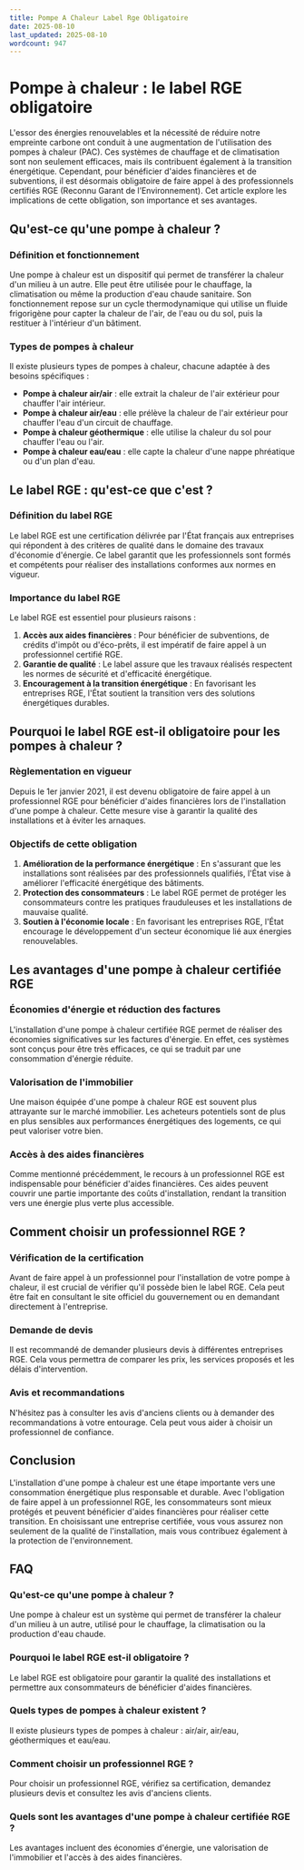 ```yaml
---
title: Pompe A Chaleur Label Rge Obligatoire
date: 2025-08-10
last_updated: 2025-08-10
wordcount: 947
---
```


# Pompe à chaleur : le label RGE obligatoire

L'essor des énergies renouvelables et la nécessité de réduire notre empreinte carbone ont conduit à une augmentation de l'utilisation des pompes à chaleur (PAC). Ces systèmes de chauffage et de climatisation sont non seulement efficaces, mais ils contribuent également à la transition énergétique. Cependant, pour bénéficier d'aides financières et de subventions, il est désormais obligatoire de faire appel à des professionnels certifiés RGE (Reconnu Garant de l’Environnement). Cet article explore les implications de cette obligation, son importance et ses avantages.

## Qu'est-ce qu'une pompe à chaleur ?

### Définition et fonctionnement

Une pompe à chaleur est un dispositif qui permet de transférer la chaleur d'un milieu à un autre. Elle peut être utilisée pour le chauffage, la climatisation ou même la production d'eau chaude sanitaire. Son fonctionnement repose sur un cycle thermodynamique qui utilise un fluide frigorigène pour capter la chaleur de l'air, de l'eau ou du sol, puis la restituer à l'intérieur d'un bâtiment.

### Types de pompes à chaleur

Il existe plusieurs types de pompes à chaleur, chacune adaptée à des besoins spécifiques :

- **Pompe à chaleur air/air** : elle extrait la chaleur de l'air extérieur pour chauffer l'air intérieur.
- **Pompe à chaleur air/eau** : elle prélève la chaleur de l'air extérieur pour chauffer l'eau d'un circuit de chauffage.
- **Pompe à chaleur géothermique** : elle utilise la chaleur du sol pour chauffer l'eau ou l'air.
- **Pompe à chaleur eau/eau** : elle capte la chaleur d'une nappe phréatique ou d'un plan d'eau.

## Le label RGE : qu'est-ce que c'est ?

### Définition du label RGE

Le label RGE est une certification délivrée par l'État français aux entreprises qui répondent à des critères de qualité dans le domaine des travaux d'économie d'énergie. Ce label garantit que les professionnels sont formés et compétents pour réaliser des installations conformes aux normes en vigueur.

### Importance du label RGE

Le label RGE est essentiel pour plusieurs raisons :

1. **Accès aux aides financières** : Pour bénéficier de subventions, de crédits d'impôt ou d'éco-prêts, il est impératif de faire appel à un professionnel certifié RGE.
2. **Garantie de qualité** : Le label assure que les travaux réalisés respectent les normes de sécurité et d'efficacité énergétique.
3. **Encouragement à la transition énergétique** : En favorisant les entreprises RGE, l'État soutient la transition vers des solutions énergétiques durables.

## Pourquoi le label RGE est-il obligatoire pour les pompes à chaleur ?

### Règlementation en vigueur

Depuis le 1er janvier 2021, il est devenu obligatoire de faire appel à un professionnel RGE pour bénéficier d'aides financières lors de l'installation d'une pompe à chaleur. Cette mesure vise à garantir la qualité des installations et à éviter les arnaques.

### Objectifs de cette obligation

1. **Amélioration de la performance énergétique** : En s'assurant que les installations sont réalisées par des professionnels qualifiés, l'État vise à améliorer l'efficacité énergétique des bâtiments.
2. **Protection des consommateurs** : Le label RGE permet de protéger les consommateurs contre les pratiques frauduleuses et les installations de mauvaise qualité.
3. **Soutien à l'économie locale** : En favorisant les entreprises RGE, l'État encourage le développement d'un secteur économique lié aux énergies renouvelables.

## Les avantages d'une pompe à chaleur certifiée RGE

### Économies d'énergie et réduction des factures

L'installation d'une pompe à chaleur certifiée RGE permet de réaliser des économies significatives sur les factures d'énergie. En effet, ces systèmes sont conçus pour être très efficaces, ce qui se traduit par une consommation d'énergie réduite.

### Valorisation de l'immobilier

Une maison équipée d'une pompe à chaleur RGE est souvent plus attrayante sur le marché immobilier. Les acheteurs potentiels sont de plus en plus sensibles aux performances énergétiques des logements, ce qui peut valoriser votre bien.

### Accès à des aides financières

Comme mentionné précédemment, le recours à un professionnel RGE est indispensable pour bénéficier d'aides financières. Ces aides peuvent couvrir une partie importante des coûts d'installation, rendant la transition vers une énergie plus verte plus accessible.

## Comment choisir un professionnel RGE ?

### Vérification de la certification

Avant de faire appel à un professionnel pour l'installation de votre pompe à chaleur, il est crucial de vérifier qu'il possède bien le label RGE. Cela peut être fait en consultant le site officiel du gouvernement ou en demandant directement à l'entreprise.

### Demande de devis

Il est recommandé de demander plusieurs devis à différentes entreprises RGE. Cela vous permettra de comparer les prix, les services proposés et les délais d'intervention.

### Avis et recommandations

N'hésitez pas à consulter les avis d'anciens clients ou à demander des recommandations à votre entourage. Cela peut vous aider à choisir un professionnel de confiance.

## Conclusion

L'installation d'une pompe à chaleur est une étape importante vers une consommation énergétique plus responsable et durable. Avec l'obligation de faire appel à un professionnel RGE, les consommateurs sont mieux protégés et peuvent bénéficier d'aides financières pour réaliser cette transition. En choisissant une entreprise certifiée, vous vous assurez non seulement de la qualité de l'installation, mais vous contribuez également à la protection de l'environnement.

## FAQ

### Qu'est-ce qu'une pompe à chaleur ?

Une pompe à chaleur est un système qui permet de transférer la chaleur d'un milieu à un autre, utilisé pour le chauffage, la climatisation ou la production d'eau chaude.

### Pourquoi le label RGE est-il obligatoire ?

Le label RGE est obligatoire pour garantir la qualité des installations et permettre aux consommateurs de bénéficier d'aides financières.

### Quels types de pompes à chaleur existent ?

Il existe plusieurs types de pompes à chaleur : air/air, air/eau, géothermiques et eau/eau.

### Comment choisir un professionnel RGE ?

Pour choisir un professionnel RGE, vérifiez sa certification, demandez plusieurs devis et consultez les avis d'anciens clients.

### Quels sont les avantages d'une pompe à chaleur certifiée RGE ?

Les avantages incluent des économies d'énergie, une valorisation de l'immobilier et l'accès à des aides financières.